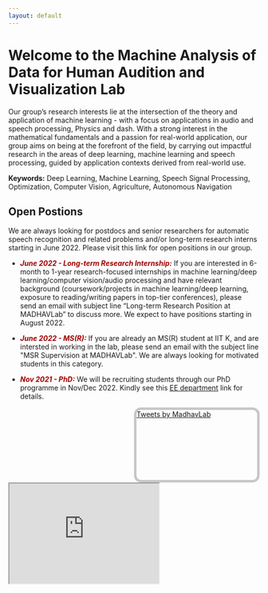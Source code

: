```yaml
---
layout: default
---
```

# **Welcome to the Machine Analysis of Data for Human Audition and Visualization Lab**
Our group’s research interests lie at the intersection of the theory and application 
of machine learning - with a focus on applications in audio and speech processing, 
Physics and dash. With a strong interest in the mathematical fundamentals and a 
passion for real-world application, our group aims on being at the forefront of 
the field, by carrying out impactful research in the areas of deep learning, 
machine learning and speech processing, guided by application contexts derived 
from real-world use.
    
**Keywords:** Deep Learning, Machine Learning, Speech Signal Processing, 
Optimization, Computer Vision, Agriculture, Autonomous Navigation
        


## Open Postions

We are always looking for postdocs and senior researchers for automatic speech recognition and related problems and/or long-term research interns starting in June 2022. Please visit this link for open positions in our group.

- <span style="color:rgb(159, 0, 0)"><b>*June 2022 - Long-term Research Internship:*</b></span> If you are interested in 6-month to 1-year research-focused internships in machine learning/deep learning/computer vision/audio processing and have relevant background (coursework/projects in machine learning/deep learning, exposure to reading/writing papers in top-tier conferences), please send an email with subject line “Long-term Research Position at MADHAVLab” to discuss more. We expect to have positions starting in August 2022.

- <span style="color:rgb(159, 0, 0)"><b>*June 2022 - MS(R):*</b></span> If you are already an MS(R) student at IIT K, and are intersted in working in the lab, please send an email with the subject line "MSR Supervision at MADHAVLab". We are always looking for motivated students in this category.

- <span style="color:rgb(159, 0, 0)"><b>*Nov 2021 - PhD:*</b></span> We will be recruiting students through our PhD programme in Nov/Dec 2022. Kindly see this [<ins>EE department</ins>](https://iitk.ac.in/ee/admissions) link for details.


<!--twitter box-->
<div class="tweets" style="height: 10em; float: right; width: 48%; border-radius: 1em ;border: 5px solid rgb(199, 199, 199); overflow-y: auto;">
    <a class="twitter-timeline" href=
           "https://twitter.com/madhavlab">
          <!-- In your code value of href tag will be changed -->
          Tweets by MadhavLab
    </a>
    
<script async src="https://platform.twitter.com/widgets.js" charset="utf-8"></script>
<!-- It's a javascript file which will perform all actions which we need to show tweets-->
</div>
<!--You tube video--->
<iframe width="300" height="200" src="https://www.youtube.com/embed/RhdsAG-0lg8" title="YouTube video player" frameborder="1" allow="accelerometer; autoplay; clipboard-write; encrypted-media; gyroscope; picture-in-picture" allowfullscreen></iframe>